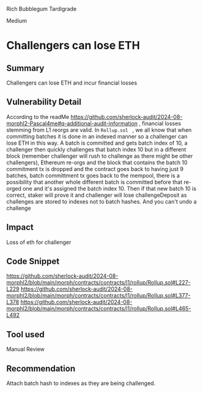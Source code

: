 Rich Bubblegum Tardigrade

Medium

# Challengers can lose ETH

## Summary
Challengers can lose  ETH and incur financial losses 

## Vulnerability Detail
According to the readMe https://github.com/sherlock-audit/2024-08-morphl2-Pascal4me#q-additional-audit-information , financial losses stemming from L1 reorgs are valid. In `Rollup.sol ` , we all know that when committing batches it is done in an indexed manner so a challenger can lose ETH in this way.
 A batch is committed and gets batch index of 10, a challenger then quickly challenges that  batch index 10  but in a different block (remember challenger will rush to challenge as there might be other challengers), Ethereum re-orgs and the block that contains the batch 10 commitment tx is dropped and the contract goes back to having just 9 batches, batch committment tx goes back to the mempool, there is a possibility that another whole different batch is committed before that re-orged one and it's assigned the batch index 10. Then if that new batch 10 is correct, staker will prove it and challenger will lose challengeDeposit as challenges are stored to indexes not to batch hashes. And you can't undo a challenge 

## Impact
Loss of eth for challenger 

## Code Snippet
https://github.com/sherlock-audit/2024-08-morphl2/blob/main/morph/contracts/contracts/l1/rollup/Rollup.sol#L227-L229
https://github.com/sherlock-audit/2024-08-morphl2/blob/main/morph/contracts/contracts/l1/rollup/Rollup.sol#L377-L378
https://github.com/sherlock-audit/2024-08-morphl2/blob/main/morph/contracts/contracts/l1/rollup/Rollup.sol#L465-L492

## Tool used

Manual Review

## Recommendation
Attach batch hash to indexes as they are being challenged.